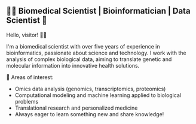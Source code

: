 ## 👩‍🔬 Biomedical Scientist | Bioinformatician | Data Scientist 🧬

Hello, visitor! 👋🏻

I'm a biomedical scientist with over five years of experience in bioinformatics, passionate about science and technology. I work with the analysis of complex biological data, aiming to translate genetic and molecular information into innovative health solutions.

🔬 Areas of interest:

- Omics data analysis (genomics, transcriptomics, proteomics)
- Computational modeling and machine learning applied to biological problems
- Translational research and personalized medicine
- Always eager to learn something new and share knowledge!
